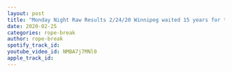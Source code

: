 ```yaml
---
layout: post
title: "Monday Night Raw Results 2/24/20 Winnipeg waited 15 years for this, was it worth it?"
date: 2020-02-25
categories: rope-break
author: rope-break
spotify_track_id: 
youtube_video_id: NMBA7j7MNl0
apple_track_id: 
---
```

